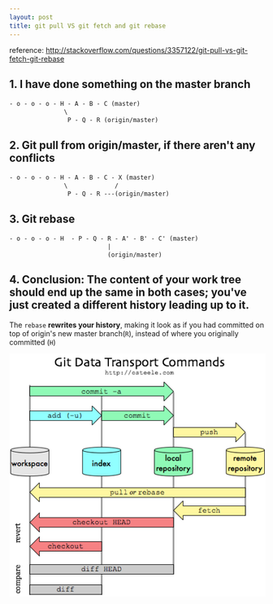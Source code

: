 ```yaml
---
layout: post
title: git pull VS git fetch and git rebase
---
```


reference: http://stackoverflow.com/questions/3357122/git-pull-vs-git-fetch-git-rebase

## 1. I have done something on the master branch

```
- o - o - o - H - A - B - C (master)    
               \    
                P - Q - R (origin/master)    
```

## 2. Git pull from origin/master, if there aren't any conflicts
```
- o - o - o - H - A - B - C - X (master)    
               \             /    
                P - Q - R ---(origin/master)    
```

## 3. Git rebase
```
- o - o - o - H  - P - Q - R - A' - B' - C' (master)    
                           |    
                           (origin/master)    
```

## 4. Conclusion: The content of your work tree should end up the same in both cases; you've just created a different history leading up to it. 

The `rebase` **rewrites your history**, making it look as if you had committed on top of origin's new master branch(`R`), instead of where you originally committed (`H`)

<img src="../images/git_pull_vs_fetch.png" alt="" style="width: 800px;"/>